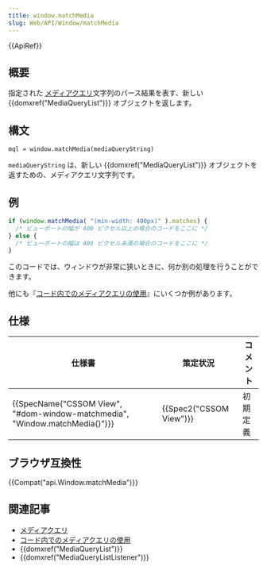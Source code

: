 ```yaml
---
title: window.matchMedia
slug: Web/API/Window/matchMedia
---
```

{{ApiRef}}

## 概要

指定された [メディアクエリ](/ja/docs/Web/Guide/CSS/Media_queries)文字列のパース結果を表す、新しい {{domxref("MediaQueryList")}} オブジェクトを返します。

## 構文

```
mql = window.matchMedia(mediaQueryString)
```

`mediaQueryString` は、新しい {{domxref("MediaQueryList")}} オブジェクトを返すための、メディアクエリ文字列です。

## 例

```js
if (window.matchMedia( "(min-width: 400px)" ).matches) {
  /* ビューポートの幅が 400 ピクセル以上の場合のコードをここに */
} else {
  /* ビューポートの幅は 400 ピクセル未満の場合のコードをここに */
}
```

このコードでは、ウィンドウが非常に狭いときに、何か別の処理を行うことができます。

他にも『[コード内でのメディアクエリの使用](/ja/docs/Web/Guide/CSS/Testing_media_queries)』にいくつか例があります。

## 仕様

| 仕様書                                                                                               | 策定状況                         | コメント |
| ---------------------------------------------------------------------------------------------------- | -------------------------------- | -------- |
| {{SpecName("CSSOM View", "#dom-window-matchmedia", "Window.matchMedia()")}} | {{Spec2("CSSOM View")}} | 初期定義 |

## ブラウザ互換性

{{Compat("api.Window.matchMedia")}}

## 関連記事

- [メディアクエリ](/ja/docs/Web/Guide/CSS/Media_queries)
- [コード内でのメディアクエリの使用](/ja/docs/Web/CSS/Using_media_queries_from_code)
- {{domxref("MediaQueryList")}}
- {{domxref("MediaQueryListListener")}}
